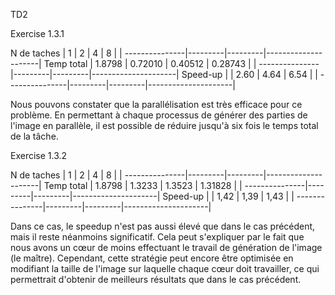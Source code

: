 TD2

Exercise 1.3.1


  N de taches  |    1    |    2    |    4    |    8    | |
---------------|---------|---------|---------------------|
Temp total     | 1.8798  | 0.72010 | 0.40512 | 0.28743 | |
---------------|---------|---------|---------------------|
Speed-up       |         |  2.60   |   4.64  |   6.54  | |
---------------|---------|---------|---------------------|

Nous pouvons constater que la parallélisation est très efficace pour ce problème. En permettant à chaque processus de générer des parties de l'image en parallèle, il est possible de réduire jusqu'à six fois le temps total de la tâche.

Exercise 1.3.2

  N de taches  |    1    |    2    |    4    |    8    | |
---------------|---------|---------|---------------------|
Temp total     | 1.8798  | 1.3233  | 1.3523  | 1.31828 | |
---------------|---------|---------|---------------------|
Speed-up       |         |  1,42   |   1,39  |   1,43  | |
---------------|---------|---------|---------------------|

Dans ce cas, le speedup n'est pas aussi élevé que dans le cas précédent, mais il reste néanmoins significatif. Cela peut s'expliquer par le fait que nous avons un cœur de moins effectuant le travail de génération de l'image (le maître). Cependant, cette stratégie peut encore être optimisée en modifiant la taille de l'image sur laquelle chaque cœur doit travailler, ce qui permettrait d'obtenir de meilleurs résultats que dans le cas précédent.
